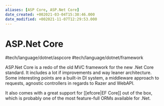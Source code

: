 ```yaml
---
aliases: [ASP Core, ASP.Net Core]
date_created: +002021-03-04T15:38:46.000
date_modified: +002021-11-07T12:29:53.000
---
```


# ASP.Net Core

 #tech/language/dotnet/aspcore  #tech/language/dotnet/framework

ASP.Net Core is a redo of the old MVC framework for the new .Net Core standard. It includes a lot if improvements and way leaner architecture. Some interesting points are a built-in DI system, a middleware approach to requests, agnostic controllers in regards to Razer and WebAPI.

It also comes with a great support for [[efcore|EF Core]] out of the box, which is probably one of the most feature-full ORMs available for .Net.
